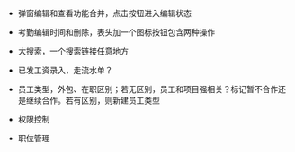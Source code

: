 - 弹窗编辑和查看功能合并，点击按钮进入编辑状态
- 考勤编辑时间和删除，表头加一个图标按钮包含两种操作
- 大搜索，一个搜索链接任意地方






- 已发工资录入，走流水单？
- 员工类型，外包、在职区别；若无区别，员工和项目强相关？标记暂不合作还是继续合作。若有区别，则新建员工类型
- 权限控制
- 职位管理